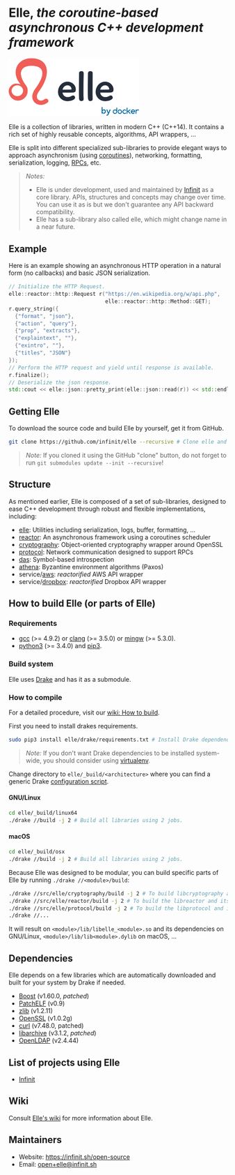 # Elle, *the coroutine-based asynchronous C++ development framework*

<img src="docs/static_files/elle_docker_logotype@2x.png" alt="Logo - Elle" title="Elle logotype" width="300" style="max-width:300px;">

Elle is a collection of libraries, written in modern C++ (C++14). It contains a rich set of highly reusable concepts, algorithms, API wrappers, ...

Elle is split into different specialized sub-libraries to provide elegant ways to approach asynchronism (using [coroutines](https://en.wikipedia.org/wiki/Coroutine)), networking, formatting, serialization, logging, [RPCs](https://en.wikipedia.org/wiki/Remote_procedure_call), etc.

> *Notes:*
> - Elle is under development, used and maintained by [Infinit](https://infinit.sh) as a core library. APIs, structures and concepts may change over time. You can use it as is but we don't guarantee any API backward compatibility.
> - Elle has a sub-library also called elle, which might change name in a near future.

## Example

Here is an example showing an asynchronous HTTP operation in a natural form (no callbacks) and basic JSON serialization.

```cpp
// Initialize the HTTP Request.
elle::reactor::http::Request r("https://en.wikipedia.org/w/api.php",
                               elle::reactor::http::Method::GET);
r.query_string({
  {"format", "json"},
  {"action", "query"},
  {"prop", "extracts"},
  {"explaintext", ""},
  {"exintro", ""},
  {"titles", "JSON"}
});
// Perform the HTTP request and yield until response is available.
r.finalize();
// Deserialize the json response.
std::cout << elle::json::pretty_print(elle::json::read(r)) << std::endl;
```
<!-- Full example [here](elle/src/elle/examples/samples/get_wikipedia.cc). -->

## Getting Elle

To download the source code and build Elle by yourself, get it from GitHub.

```bash
git clone https://github.com/infinit/elle --recursive # Clone elle and its submodules.
```

> *Note:* If you cloned it using the GitHub "clone" button, do not forget to run `git submodules update --init --recursive`!

## Structure

As mentioned earlier, Elle is composed of a set of sub-libraries, designed to ease C++ development through robust and flexible implementations, including:
- [elle](src/elle): Utilities including serialization, logs, buffer, formatting, ...
- [reactor](src/elle/reactor): An asynchronous framework using a coroutines scheduler
- [cryptography](src/elle/cryptography): Object-oriented cryptography wrapper around OpenSSL
- [protocol](src/elle/protocol): Network communication designed to support RPCs
- [das](src/elle/das): Symbol-based introspection
- [athena](src/elle/athena): Byzantine environment algorithms (Paxos)
- service/[aws](src/elle/service/aws): *reactorified* AWS API wrapper
- service/[dropbox](src/elle/service/dropbox): *reactorified* Dropbox API wrapper

## How to build Elle (or parts of Elle)

### Requirements

- [gcc](https://gcc.gnu.org) (>= 4.9.2) or [clang](http://clang.llvm.org) (>= 3.5.0) or [mingw](http://mingw.org) (>= 5.3.0).
- [python3](https://www.python.org/download) (>= 3.4.0) and [pip3](https://pip.pypa.io/en/stable).

### Build system

Elle uses [Drake](https://github.com/infinit/drake) and has it as a submodule.

### How to compile

For a detailed procedure, visit our [wiki: How to build](https://github.com/infinit/elle/wiki/How-to-build).

First you need to install drakes requirements.

```bash
sudo pip3 install elle/drake/requirements.txt # Install Drake dependencies.
```
> *Note:* If you don't want Drake dependencies to be installed system-wide, you should consider using [virtualenv](https://virtualenv.pypa.io/en/stable/installation).

Change directory to `elle/_build/<architecture>` where you can find a generic Drake [configuration script](https://github.com/infinit/drake#basic-structures-of-a-drakefile-and-a-drake-script).

#### GNU/Linux


```bash
cd elle/_build/linux64
./drake //build -j 2 # Build all libraries using 2 jobs.
```

#### macOS

```bash
cd elle/_build/osx
./drake //build -j 2 # Build all libraries using 2 jobs.
```

Because Elle was designed to be modular, you can build specific parts of Elle by running `./drake //<module>/build`:

```bash
./drake //src/elle/cryptography/build -j 2 # To build libcryptography and its dependencies.
./drake //src/elle/reactor/build -j 2 # To build the libreactor and its dependencies.
./drake //src/elle/protocol/build -j 2 # To build the libprotocol and its dependencies.
./drake //...
```
It will result on `<module>/lib/libelle_<module>.so` and its dependencies on GNU/Linux, `<module>/lib/lib<module>.dylib` on macOS, ...

## Dependencies

Elle depends on a few libraries which are automatically downloaded and built for your system by Drake if needed.

- [Boost](http://boost.org) (v1.60.0, _patched_)
- [PatchELF](http://nixos.org/patchelf.html) (v0.9)
- [zlib](http://www.zlib.net) (v1.2.11)
- [OpenSSL](https://www.openssl.org) (v1.0.2g)
- [curl](https://curl.haxx.se) (v7.48.0, patched)
- [libarchive](http://www.libarchive.org) (v3.1.2, _patched_)
- [OpenLDAP](http://www.openldap.org) (v2.4.44)

## List of projects using Elle

- [Infinit](https://github.com/infinit/infinit)

## Wiki

Consult [Elle's wiki](https://github.com/infinit/elle/wiki) for more information about Elle.

## Maintainers

 * Website: https://infinit.sh/open-source
 * Email: open+elle@infinit.sh
